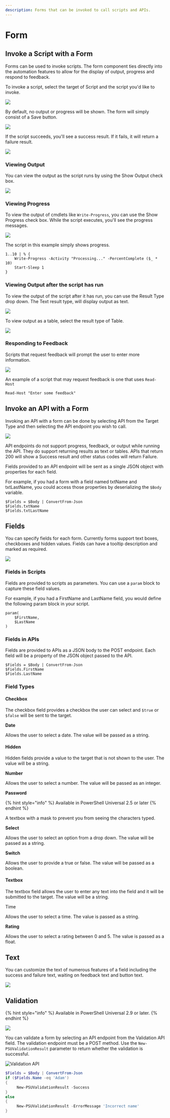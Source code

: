 ```yaml
---
description: Forms that can be invoked to call scripts and APIs.
---
```


# Form

## Invoke a Script with a Form

Forms can be used to invoke scripts. The form component ties directly into the automation features to allow for the display of output, progress and respond to feedback.&#x20;

To invoke a script, select the target of Script and the script you'd like to invoke.&#x20;

![](<../../.gitbook/assets/image (248).png>)

By default, no output or progress will be shown. The form will simply consist of a Save button.&#x20;

![](<../../.gitbook/assets/image (249).png>)

If the script succeeds, you'll see a success result. If it fails, it will return a failure result.&#x20;

![](<../../.gitbook/assets/image (250).png>)

### Viewing Output

You can view the output as the script runs by using the Show Output check box.&#x20;

![](<../../.gitbook/assets/image (251).png>)

### Viewing Progress

To view the output of cmdlets like `Write-Progress`, you can use the Show Progress check box. While the script executes, you'll see the progress messages.&#x20;

![](<../../.gitbook/assets/image (252).png>)

The script in this example simply shows progress.&#x20;

```
1..10 | % { 
    Write-Progress -Activity "Processing..." -PercentComplete ($_ * 10)
    Start-Sleep 1
}
```

### Viewing Output after the script has run

To view the output of the script after it has run, you can use the Result Type drop down. The Text result type, will display output as text.&#x20;

![](<../../.gitbook/assets/image (253).png>)

To view output as a table, select the result type of Table.

![](<../../.gitbook/assets/image (254).png>)

### Responding to Feedback

Scripts that request feedback will prompt the user to enter more information.&#x20;

![](<../../.gitbook/assets/image (255).png>)

An example of a script that may request feedback is one that uses `Read-Host`

```
Read-Host "Enter some feedback"
```



## Invoke an API with a Form

Invoking an API with a form can be done by selecting API from the Target Type and then selecting the API endpoint you wish to call.&#x20;

![](<../../.gitbook/assets/image (256).png>)

API endpoints do not support progress, feedback, or output while running the API. They do support returning results as text or tables. APIs that return 200 will show a Success result and other status codes will return Failure.&#x20;

Fields provided to an API endpoint will be sent as a single JSON object with properties for each field.&#x20;

For example, if you had a form with a field named txtName and txtLastName, you could access those properties by deserializing the `$Body` variable.

```
$Fields = $Body | ConvertFrom-Json
$Fields.txtName
$Fields.txtLastName
```

## Fields&#x20;

You can specify fields for each form. Currently forms support text boxes, checkboxes and hidden values. Fields can have a tooltip description and marked as required.&#x20;

![](<../../.gitbook/assets/image (257).png>)

### Fields in Scripts

Fields are provided to scripts as parameters. You can use a `param` block to capture these field values.&#x20;

For example, if you had a FirstName and LastName field, you would define the following param block in your script.&#x20;

```
param(
    $FirstName,
    $LastName
)
```

### Fields in APIs

Fields are provided to APIs as a JSON body to the POST endpoint. Each field will be a property of the JSON object passed to the API.&#x20;

```
$Fields = $Body | ConvertFrom-Json
$Fields.FirstName
$Fields.LastName
```

### Field Types

#### Checkbox

The checkbox field provides a checkbox the user can select and `$true` or `$false` will be sent to the target.&#x20;

**Date**

Allows the user to select a date. The value will be passed as a string.&#x20;

#### Hidden

Hidden fields provide a value to the target that is not shown to the user. The value will be a string.

**Number**

Allows the user to select a number. The value will be passed as an integer.&#x20;

**Password**

{% hint style="info" %}
Available in PowerShell Universal 2.5 or later
{% endhint %}

A textbox with a mask to prevent you from seeing the characters typed.&#x20;

**Select**

Allows the user to select an option from a drop down. The value will be passed as a string.&#x20;

**Switch**

Allows the user to provide a true or false. The value will be passed as a boolean.&#x20;

#### Textbox

The textbox field allows the user to enter any text into the field and it will be submitted to the target. The value will be a string.&#x20;

Time

Allows the user to select a time. The value is passed as a string.&#x20;

**Rating**

Allows the user to select a rating between 0 and 5. The value is passed as a float.&#x20;

## Text

You can customize the text of numerous features of a field including the success and failure text, waiting on feedback text and button text.&#x20;

![](<../../.gitbook/assets/image (258).png>)

## Validation

{% hint style="info" %}
Available in PowerShell Universal 2.9 or later.&#x20;
{% endhint %}

![](<../../.gitbook/assets/image (329).png>)

You can validate a form by selecting an API endpoint from the Validation API field. The validation endpoint must be a POST method. Use the `New-PSUValidationResult` parameter to return whether the validation is successful.&#x20;

![Validation API](<../../.gitbook/assets/image (405).png>)

```powershell
$Fields = $Body | ConvertFrom-Json
if ($Fields.Name -eq 'Adam')
{
     New-PSUValidationResult -Success
}
else 
{
     New-PSUValidationResult -ErrorMessage 'Incorrect name'
}
```
